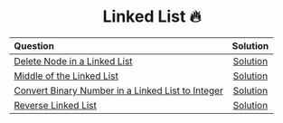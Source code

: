 <div align = "center">
  
# Linked List 🔥

  |Question|Solution|
  | :---- | :----: |
  | [Delete Node in a Linked List](https://leetcode.com/problems/delete-node-in-a-linked-list/) | [Solution](https://git.io/JPgWd)|
  | [Middle of the Linked List](https://git.io/JPgle) | [Solution](https://git.io/JPgle) |
  | [Convert Binary Number in a Linked List to Integer](https://leetcode.com/problems/convert-binary-number-in-a-linked-list-to-integer/) | [Solution](https://git.io/JPgaZ)|
  | [Reverse Linked List](https://leetcode.com/problems/reverse-linked-list/) | [Solution](https://git.io/JPV3B)|
  
</div>
